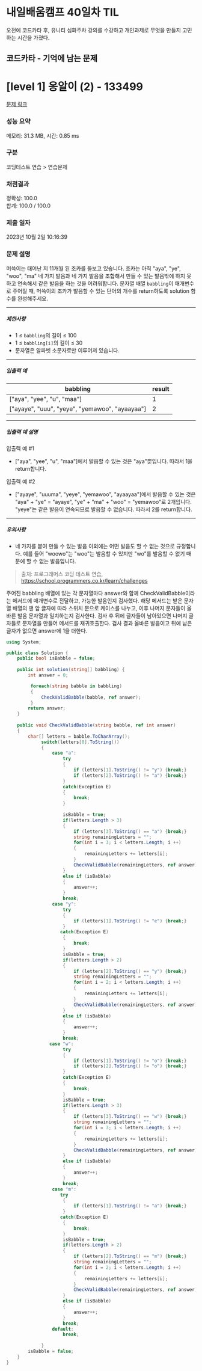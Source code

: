 # 내일배움캠프 40일차 TIL  
오전에 코드카타 후, 유니티 심화주차 강의를 수강하고 개인과제로 무엇을 만들지 고민하는 시간을 가졌다.  

## 코드카타 - 기억에 남는 문제    
# [level 1] 옹알이 (2) - 133499 

[문제 링크](https://school.programmers.co.kr/learn/courses/30/lessons/133499) 

### 성능 요약

메모리: 31.3 MB, 시간: 0.85 ms

### 구분

코딩테스트 연습 > 연습문제

### 채점결과

정확성: 100.0<br/>합계: 100.0 / 100.0

### 제출 일자

2023년 10월 2일 10:16:39

### 문제 설명

<p>머쓱이는 태어난 지 11개월 된 조카를 돌보고 있습니다. 조카는 아직 "aya", "ye", "woo", "ma" 네 가지 발음과 네 가지 발음을 조합해서 만들 수 있는 발음밖에 하지 못하고 연속해서 같은 발음을 하는 것을 어려워합니다. 문자열 배열 <code>babbling</code>이 매개변수로 주어질 때, 머쓱이의 조카가 발음할 수 있는 단어의 개수를 return하도록 solution 함수를 완성해주세요.</p>

<hr>

<h5>제한사항</h5>

<ul>
<li>1 ≤ <code>babbling</code>의 길이 ≤ 100</li>
<li>1 ≤ <code>babbling[i]</code>의 길이 ≤ 30</li>
<li>문자열은 알파벳 소문자로만 이루어져 있습니다.</li>
</ul>

<hr>

<h5>입출력 예</h5>
<table class="table">
        <thead><tr>
<th>babbling</th>
<th>result</th>
</tr>
</thead>
        <tbody><tr>
<td>["aya", "yee", "u", "maa"]</td>
<td>1</td>
</tr>
<tr>
<td>["ayaye", "uuu", "yeye", "yemawoo", "ayaayaa"]</td>
<td>2</td>
</tr>
</tbody>
      </table>
<hr>

<h5>입출력 예 설명</h5>

<p>입출력 예 #1</p>

<ul>
<li>["aya", "yee", "u", "maa"]에서 발음할 수 있는 것은 "aya"뿐입니다. 따라서 1을 return합니다.</li>
</ul>

<p>입출력 예 #2</p>

<ul>
<li>["ayaye", "uuuma", "yeye", "yemawoo", "ayaayaa"]에서 발음할 수 있는 것은 "aya" + "ye" = "ayaye", "ye" + "ma" + "woo" = "yemawoo"로 2개입니다. "yeye"는 같은 발음이 연속되므로 발음할 수 없습니다. 따라서 2를 return합니다.</li>
</ul>

<hr>

<h5>유의사항</h5>

<ul>
<li>네 가지를 붙여 만들 수 있는 발음 이외에는 어떤 발음도 할 수 없는 것으로 규정합니다. 예를 들어 "woowo"는 "woo"는 발음할 수 있지만 "wo"를 발음할 수 없기 때문에 할 수 없는 발음입니다.</li>
</ul>


> 출처: 프로그래머스 코딩 테스트 연습, https://school.programmers.co.kr/learn/challenges

주어진 babbling 배열에 있는 각 문자열마다 answer와 함께 CheckValidBabble이라는 메서드에 매개변수로 전달하고, 가능한 발음인지 검사했다. 해당 메서드는 받은 문자열 배열의 맨 앞 글자에 따라 스위치 문으로 케이스를 나누고, 이후 나머지 문자들이 올바른 발음 문자열과 일치하는지 검사한다. 검사 후 뒤에 글자들이 남아있으면 나머지 글자들로 문자열을 만들어 메서드를 재귀호출한다. 검사 결과 올바른 발음이고 뒤에 남은 글자가 없으면 answer에 1을 더한다.  
```cs
using System;

public class Solution {
    public bool isBabble = false;
    
    public int solution(string[] babbling) {
        int answer = 0;

         foreach(string babble in babbling)
         {
             CheckValidBabble(babble, ref answer);
         }
        return answer;
    }
    
    public void CheckValidBabble(string babble, ref int answer)
    {
        char[] letters = babble.ToCharArray();
             switch(letters[0].ToString())
             {
                 case "a":
                     try
                     {
                         if (letters[1].ToString() != "y") {break;}
                         if (letters[2].ToString() != "a") {break;}
                     }
                     catch(Exception E)
                     {
                         break;
                     }
                     
                     isBabble = true;
                     if(letters.Length > 3)
                     {
                         if (letters[3].ToString() == "a") {break;}
                         string remainingLetters = "";
                         for(int i = 3; i < letters.Length; i ++)
                         {
                             remainingLetters += letters[i];
                         }
                         CheckValidBabble(remainingLetters, ref answer);
                     }
                     else if (isBabble)
                     {
                         answer++;
                     }
                     break;
                 case "y":
                     try
                     {
                         if (letters[1].ToString() != "e") {break;}
                     }
                    catch(Exception E)
                     {
                         break;
                     }
                     isBabble = true;
                     if(letters.Length > 2)
                     {
                         if (letters[2].ToString() == "y") {break;}
                         string remainingLetters = "";
                         for(int i = 2; i < letters.Length; i ++)
                         {
                             remainingLetters += letters[i];
                         }
                         CheckValidBabble(remainingLetters, ref answer);
                     }
                     else if (isBabble)
                     {
                         answer++;
                     }
                     break;
                case "w":
                     try
                     {
                         if (letters[1].ToString() != "o") {break;}
                         if (letters[2].ToString() != "o") {break;}
                     }
                     catch(Exception E)
                     {
                         break;
                     }
                     isBabble = true;
                     if(letters.Length > 3)
                     {
                         if (letters[3].ToString() == "w") {break;}
                         string remainingLetters = "";
                         for(int i = 3; i < letters.Length; i ++)
                         {
                             remainingLetters += letters[i];
                         }
                         CheckValidBabble(remainingLetters, ref answer);
                     }
                     else if (isBabble)
                     {
                         answer++;
                     }
                     break;
                 case "m":
                    try
                     {
                         if (letters[1].ToString() != "a") {break;}
                     }
                    catch(Exception E)
                     {
                         break;
                     }
                     isBabble = true;
                     if(letters.Length > 2)
                     {
                         if (letters[2].ToString() == "m") {break;}
                         string remainingLetters = "";
                         for(int i = 2; i < letters.Length; i ++)
                         {
                             remainingLetters += letters[i];
                         }
                         CheckValidBabble(remainingLetters, ref answer);
                     }
                     else if (isBabble)
                     {
                         answer++;
                     }
                     break;
                 default:
                     break;
                
             }
        isBabble = false;
    }
}
```
